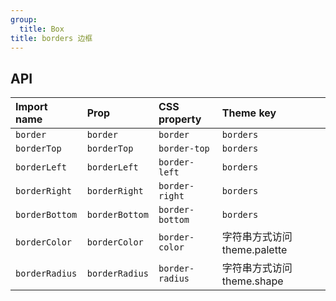 ```yaml
---
group:
  title: Box
title: borders 边框
---
```


## API

| Import name    | Prop           | CSS property    | Theme key                    |
| :------------- | :------------- | :-------------- | :--------------------------- |
| `border`       | `border`       | `border`        | `borders`                    |
| `borderTop`    | `borderTop`    | `border-top`    | `borders`                    |
| `borderLeft`   | `borderLeft`   | `border-left`   | `borders`                    |
| `borderRight`  | `borderRight`  | `border-right`  | `borders`                    |
| `borderBottom` | `borderBottom` | `border-bottom` | `borders`                    |
| `borderColor`  | `borderColor`  | `border-color`  | 字符串方式访问 theme.palette |
| `borderRadius` | `borderRadius` | `border-radius` | 字符串方式访问 theme.shape   |

